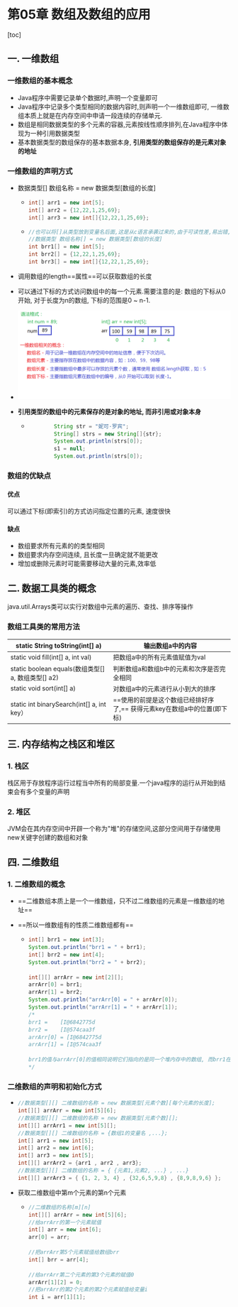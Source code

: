 # 第05章 数组及数组的应用

[toc]

## 一. 一维数组

### 一维数组的基本概念

- Java程序中需要记录单个数据时,声明一个变量即可
- Java程序中记录多个类型相同的数据内容时,则声明一个一维数组即可, 一维数组本质上就是在内存空间中申请一段连续的存储单元.
- 数组是相同数据类型的多个元素的容器,元素按线性顺序排列,在Java程序中体现为一种引用数据类型
- 基本数据类型的数组保存的基本数据本身, **引用类型的数组保存的是元素对象的地址**

### 一维数组的声明方式

- 数据类型[] 数组名称 = new 数据类型[数组的长度]

  - ```java
    int[] arr1 = new int[5];
    int[] arr2 = {12,22,1,25,69};
    int[] arr3 = new int[]{12,22,1,25,69};
    ```

  - ```java
    //也可以将[]从类型放到变量名后面,这是从c语言承袭过来的,由于可读性差,易出错,所以建议不要使用
    //数据类型 数组名称[] = new 数据类型[数组的长度]
    int brr1[] = new int[5];
    int brr2[] = {12,22,1,25,69};
    int brr3[] = new int[]{12,22,1,25,69};
    ```

- 调用数组的length==属性==可以获取数组的长度

- 可以通过下标的方式访问数组中的每一个元素.需要注意的是: 数组的下标从0开始, 对于长度为n的数组, 下标的范围是0 ~ n-1.

- ![](%E7%AC%AC05%E7%AB%A0%20%E6%95%B0%E7%BB%84%E5%8F%8A%E6%95%B0%E7%BB%84%E7%9A%84%E5%BA%94%E7%94%A8.assets/01%E4%B8%80%E7%BB%B4%E6%95%B0%E7%BB%84%E7%9A%84%E5%9F%BA%E6%9C%AC%E6%A6%82%E5%BF%B5.png)

- **引用类型的数组中的元素保存的是对象的地址, 而非引用或对象本身**

  - ```java
            String str = "妮可·罗宾";
            String[] strs = new String[]{str};
            System.out.println(strs[0]);
            s1 = null;
            System.out.println(strs[0]);
    ```



### 数组的优缺点

#### 优点

可以通过下标(即索引)的方式访问指定位置的元素, 速度很快

#### 缺点

- 数组要求所有元素的的类型相同
- 数组要求内存空间连续, 且长度一旦确定就不能更改
- 增加或删除元素时可能需要移动大量的元素,效率低

## 二. 数据工具类的概念

java.util.Arrays类可以实行对数组中元素的遍历、查找、排序等操作

### 数组工具类的常用方法

| static String toString(int[] a)                    | 输出数组a中的内容                                            |
| -------------------------------------------------- | ------------------------------------------------------------ |
| static void fill(int[] a, int val)                 | 把数组a中的所有元素值赋值为val                               |
| static boolean equals(数组类型[] a, 数组类型[] a2) | 判断数组a和数组b中的元素和次序是否完全相同                   |
| static void sort(int[] a)                          | 对数组a中的元素进行从小到大的排序                            |
| static int binarySearch(int[] a, int key）         | ==使用的前提是这个数组已经排好序了,== 获得元素key在数组a中的位置(即下标) |
## 三. 内存结构之栈区和堆区

### 1. 栈区

栈区用于存放程序运行过程当中所有的局部变量.一个java程序的运行从开始到结束会有多个变量的声明

### 2. 堆区

JVM会在其内存空间中开辟一个称为"堆"的存储空间,这部分空间用于存储使用new关键字创建的数组和对象

## 四. 二维数组

### 1. 二维数组的概念

- ==二维数组本质上是一个一维数组，只不过二维数组的元素是一维数组的地址==

- ==所以一维数组有的性质二维数组都有==

  - ```java
    int[] brr1 = new int[3];
    System.out.println("brr1 = " + brr1);
    int[] brr2 = new int[4];
    System.out.println("brr2 = " + brr2);
    
    int[][] arrArr = new int[2][];
    arrArr[0] = brr1;
    arrArr[1] = brr2;
    System.out.println("arrArr[0] = " + arrArr[0]);
    System.out.println("arrArr[1] = " + arrArr[1]);
    /*
    brr1 =	  [I@6842775d
    brr2 =    [I@574caa3f
    arrArr[0] = [I@6842775d
    arrArr[1] = [I@574caa3f
    
    brr1的值与arrArr[0]的值相同说明它们指向的是同一个堆内存中的数组, 而brr1在声明时会在堆内存上开辟一块存储空间,这时arrArr还没有被声明出来,当arrArr被声明时会在堆内存上开辟一块新的存储空间,然后把brr1作为第一个元素,在堆内存中不会存在两块地址相同的存储空间,所以arrArr[0]存的不可能是brr的存储空间, 只会是brr的地址
    */
    ```

### 二维数组的声明和初始化方式

- ```java
  //数据类型[][] 二维数组的名称 = new 数据类型[元素个数][每个元素的长度];
  int[][] arrArr = new int[5][6];
  //数据类型[][] 二维数组的名称 = new 数据类型[元素个数][];
  int[][] arrArr1 = new int[5][];
  //数据类型[][] 二维数组的名称 = {数组1的变量名 ,...};
  int[] arr1 = new int[5];
  int[] arr2 = new int[6];
  int[] arr3 = new int[5];
  int[][] arrArr2 = {arr1 , arr2 , arr3};
  //数据类型[][] 二维数组的名称 = { {元素1,元素2, ...} , ...}
  int[][] arrArr3 = { {1, 2, 3, 4} , {32,6,5,9,8} , {8,9,8,9,6} };
  ```

- 获取二维数组中第m个元素的第n个元素

  - ```java
    //二维数组的名称[m][n]
    int[][] arrArr = new int[5][6];
    //给arrArr的第一个元素赋值
    int[] arr = new int[6];
    arr[0] = arr;
    
    //把arrArr第5个元素赋值给数组brr
    int[] brr = arr[4];
    
    //给arrArr第二个元素的第3个元素的赋值0
    arrArr[1][2] = 0;
    //把arrArr的第2个元素的第2个元素赋值给变量i
    int i = arr[1][1];
    ```